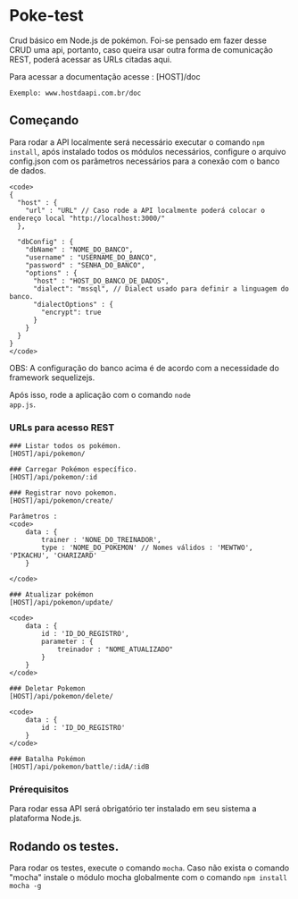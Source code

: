 # Poke-test

Crud básico em Node.js de pokémon.
Foi-se pensado em fazer desse CRUD uma api, portanto, caso queira usar outra forma de comunicação REST, poderá
acessar as URLs citadas aqui.

Para acessar a documentação acesse : [HOST]/doc

```
Exemplo: www.hostdaapi.com.br/doc
```

## Começando

Para rodar a API localmente será necessário executar o comando <code>npm install</code>, após instalado
todos os módulos necessários, configure o arquivo config.json com os parâmetros necessários para a
conexão com o banco de dados.

```
<code>
{
  "host" : {
    "url" : "URL" // Caso rode a API localmente poderá colocar o endereço local "http://localhost:3000/"
  },

  "dbConfig" : {
    "dbName" : "NOME_DO_BANCO",
    "username" : "USERNAME_DO_BANCO",
    "password" : "SENHA_DO_BANCO",
    "options" : {
      "host" : "HOST_DO_BANCO_DE_DADOS",
      "dialect": "mssql", // Dialect usado para definir a linguagem do banco.
      "dialectOptions" : {
        "encrypt": true
      }
    }
  }
}
</code>
```

OBS: A configuração do banco acima é de acordo com a necessidade do framework sequelizejs.

Após isso, rode a aplicação com o comando <code>node app.js</code>.

### URLs para acesso REST
```
### Listar todos os pokémon.
[HOST]/api/pokemon/

### Carregar Pokémon específico.
[HOST]/api/pokemon/:id

### Registrar novo pokemon.
[HOST]/api/pokemon/create/

Parâmetros :
<code>
    data : {
        trainer : 'NONE_DO_TREINADOR',
        type : 'NOME_DO_POKEMON' // Nomes válidos : 'MEWTWO', 'PIKACHU', 'CHARIZARD'
    }

</code>

### Atualizar pokémon
[HOST]/api/pokemon/update/

<code>
    data : {
        id : 'ID_DO_REGISTRO',
        parameter : {
            treinador : "NOME_ATUALIZADO"
        }
    }
</code>

### Deletar Pokemon
[HOST]/api/pokemon/delete/

<code>
    data : {
        id : 'ID_DO_REGISTRO'
    }
</code>

### Batalha Pokémon
[HOST]/api/pokemon/battle/:idA/:idB
```

### Prérequisitos

Para rodar essa API será obrigatório ter instalado em seu sistema a plataforma Node.js.

## Rodando os testes.

Para rodar os testes, execute o comando <code>mocha</code>.
Caso não exista o comando "mocha" instale o módulo mocha globalmente com o comando <code>npm install mocha -g</code>

